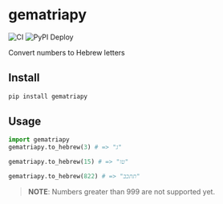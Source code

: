 # gematriapy
![CI](https://github.com/NoamNol/gematriapy/workflows/CI/badge.svg)
![PyPI Deploy](https://github.com/NoamNol/gematriapy/workflows/PyPI%20Deploy/badge.svg)

Convert numbers to Hebrew letters

## Install
```bash
pip install gematriapy
```

## Usage
```python
import gematriapy
gematriapy.to_hebrew(3) # => "ג"
```

```python
gematriapy.to_hebrew(15) # => "טו"
```

```python
gematriapy.to_hebrew(822) # => "תתכב"
```

> **NOTE**: Numbers greater than 999 are not supported yet.
